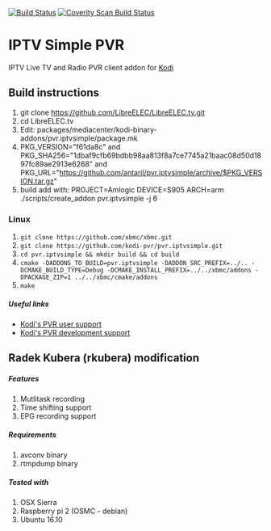 [![Build Status](https://travis-ci.org/kodi-pvr/pvr.iptvsimple.svg?branch=master)](https://travis-ci.org/kodi-pvr/pvr.iptvsimple)
[![Coverity Scan Build Status](https://scan.coverity.com/projects/5120/badge.svg)](https://scan.coverity.com/projects/5120)

# IPTV Simple PVR

IPTV Live TV and Radio PVR client addon for [Kodi](http://kodi.tv)

## Build instructions

1. git clone https://github.com/LibreELEC/LibreELEC.tv.git
2. cd LibreELEC.tv
3. Edit: packages/mediacenter/kodi-binary-addons/pvr.iptvsimple/package.mk
4. PKG_VERSION="f61da8c" and PKG_SHA256="1dbaf9cfb69bdbb98aa813f8a7ce7745a21baac08d50d1897fc89ae2913e6268" and PKG_URL="https://github.com/antaril/pvr.iptvsimple/archive/$PKG_VERSION.tar.gz"
5. build add with: PROJECT=Amlogic DEVICE=S905 ARCH=arm ./scripts/create_addon pvr.iptvsimple -j 6


### Linux

1. `git clone https://github.com/xbmc/xbmc.git`
2. `git clone https://github.com/kodi-pvr/pvr.iptvsimple.git`
3. `cd pvr.iptvsimple && mkdir build && cd build`
4. `cmake -DADDONS_TO_BUILD=pvr.iptvsimple -DADDON_SRC_PREFIX=../.. -DCMAKE_BUILD_TYPE=Debug -DCMAKE_INSTALL_PREFIX=../../xbmc/addons -DPACKAGE_ZIP=1 ../../xbmc/cmake/addons`
5. `make`

##### Useful links


* [Kodi's PVR user support](http://forum.kodi.tv/forumdisplay.php?fid=167)
* [Kodi's PVR development support](http://forum.kodi.tv/forumdisplay.php?fid=136)



## Radek Kubera (rkubera) modification
##### Features
1. Mutlitask recording
2. Time shifting support
3. EPG recording support

##### Requirements
1. avconv binary
2. rtmpdump binary

##### Tested with
1. OSX Sierra
2. Raspberry pi 2 (OSMC - debian)
3. Ubuntu 16.10

